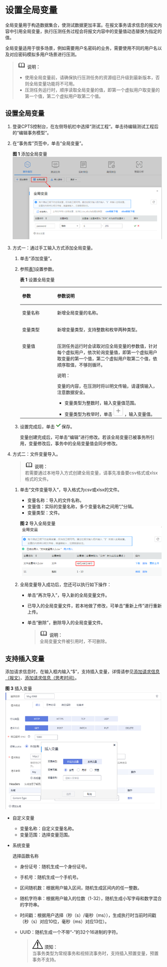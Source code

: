 # 设置全局变量<a name="cpts_01_0033"></a>

全局变量用于构造数据集合，使测试数据更加丰富。在报文事务请求信息的报文内容中引用全局变量，执行压测任务过程会将报文内容中的变量值动态替换为指定的值。

全局变量适用于很多场景，例如需要用户名密码的业务，需要使用不同的用户名以及对应密码模拟多用户场景进行压测。

>![](public_sys-resources/icon-note.gif) **说明：**   
>-   使用全局变量前，请确保执行压测任务的资源组已升级到最新版本，否则全局变量功能将不可用。  
>-   压测任务运行时，顺序读取全局变量的值，即第一个虚拟用户取变量的第一个值，第二个虚拟用户取第二个值。  

## 设置全局变量<a name="section177089374215"></a>

1.  登录CPTS控制台，在左侧导航栏中选择“测试工程“。单击待编辑测试工程后的“编辑事务模型“。
2.  在“事务库”页签中，单击“全局变量”。

    **图 1**  添加全局变量<a name="fig027155817520"></a>  
    ![](figures/添加全局变量.png "添加全局变量")

3.  方式一：通过手工输入方式添加全局变量。
    1.  单击“添加变量”。
    2.  参照[表1](#table918124018388)设置参数。

        **表 1**  设置全局变量

        <a name="table918124018388"></a>
        <table><thead align="left"><tr id="row11754023811"><th class="cellrowborder" valign="top" width="24.7%" id="mcps1.2.3.1.1"><p id="p817174018389"><a name="p817174018389"></a><a name="p817174018389"></a>参数</p>
        </th>
        <th class="cellrowborder" valign="top" width="75.3%" id="mcps1.2.3.1.2"><p id="p1117540183817"><a name="p1117540183817"></a><a name="p1117540183817"></a>参数说明</p>
        </th>
        </tr>
        </thead>
        <tbody><tr id="row1718174033820"><td class="cellrowborder" valign="top" width="24.7%" headers="mcps1.2.3.1.1 "><p id="p161714406385"><a name="p161714406385"></a><a name="p161714406385"></a>变量名称</p>
        </td>
        <td class="cellrowborder" valign="top" width="75.3%" headers="mcps1.2.3.1.2 "><p id="p191815402381"><a name="p191815402381"></a><a name="p191815402381"></a>新增全局变量的名称。</p>
        </td>
        </tr>
        <tr id="row81844012387"><td class="cellrowborder" valign="top" width="24.7%" headers="mcps1.2.3.1.1 "><p id="p1518114093819"><a name="p1518114093819"></a><a name="p1518114093819"></a>变量类型</p>
        </td>
        <td class="cellrowborder" valign="top" width="75.3%" headers="mcps1.2.3.1.2 "><p id="p0181840103814"><a name="p0181840103814"></a><a name="p0181840103814"></a>新增变量类型，支持整数和枚举两种类型。</p>
        </td>
        </tr>
        <tr id="row418154019387"><td class="cellrowborder" valign="top" width="24.7%" headers="mcps1.2.3.1.1 "><p id="p161813408388"><a name="p161813408388"></a><a name="p161813408388"></a>变量值</p>
        </td>
        <td class="cellrowborder" valign="top" width="75.3%" headers="mcps1.2.3.1.2 "><p id="p6181440203817"><a name="p6181440203817"></a><a name="p6181440203817"></a>压测任务运行时会读取对应全局变量的参数值，针对每个虚拟用户，依次轮询变量值，即第一个虚拟用户取变量的第一个值，第二个虚拟用户取第二个值，依顺序取值，不够则循环。</p>
        <div class="note" id="note01816407389"><a name="note01816407389"></a><a name="note01816407389"></a><span class="notetitle"> 说明： </span><div class="notebody"><p id="p4181409389"><a name="p4181409389"></a><a name="p4181409389"></a>变量的内容，在压测时将以明文传输，请谨慎输入，注意数据安全。</p>
        </div></div>
        <a name="ul718740123817"></a><a name="ul718740123817"></a><ul id="ul718740123817"><li>变量类型为整数时，输入变量值范围。</li><li>变量类型为枚举时，单击<a name="image191804010380"></a><a name="image191804010380"></a><span><img id="image191804010380" src="figures/icon-add.png"></span>，输入变量值。</li></ul>
        </td>
        </tr>
        </tbody>
        </table>

    3.  设置完成后，单击![](figures/icon-save.png)保存。

        变量创建完成后，可单击“编辑”进行修改。若该全局变量已被事务所引用，变量修改后，事务中的全局变量值会同步修改。

4.  方式二：文件变量导入。

    >![](public_sys-resources/icon-note.gif) **说明：**   
    >若需要通过本地导入方式创建全局变量，请事先准备要csv格式或xlsx格式的文件。  

    1.  单击“文件变量导入“，导入格式为csv或xlsx的文件。

        -   变量名称：导入的文件名称。
        -   变量值：实际的变量名称，多个变量名称之间用“,”分隔。
        -   变量类型：文件。

        **图 2**  导入全局变量<a name="fig17273679241"></a>  
        ![](figures/导入全局变量.png "导入全局变量")

    2.  全局变量导入成功后，您还可以执行如下操作：
        -   单击“再次导入”，导入新的全局变量文件。
        -   已导入的全局变量文件，若本地做了修改，可单击“重新上传”进行重新上传。
        -   单击“删除”，删除导入的全局变量文件。

            >![](public_sys-resources/icon-note.gif) **说明：**   
            >全局变量文件被引用时，不可删除。  




## 支持插入变量<a name="section1869915538268"></a>

添加请求信息时，在输入框内输入“$”，支持插入变量，详情请参见[添加请求信息（报文）](添加请求信息（报文）.md)、[添加请求信息（思考时间）](添加请求信息（思考时间）.md)。

**图 3**  插入变量<a name="fig841395914102"></a>  
![](figures/插入变量.png "插入变量")

-   自定义变量
    -   变量名称：自定义变量名称。
    -   变量范围：选择变量范围。

-   系统变量

    选择函数名称

    -   身份证号：随机生成一个身份证号。
    -   手机号：随机生成一个手机号。
    -   区间随机数：根据用户输入区间，随机生成区间内的任一整数。
    -   随机字符串：根据用户输入的位数（1-32），随机生成小写字母和数字混合的字符串。
    -   时间戳：根据用户选择（秒（s）/毫秒（ms）），生成执行时当前时间戳（秒（s）对应10位，毫秒（ms）对应13位）。
    -   UUID：随机生成一个不带“-”的32个16进制的字符。

        >![](public_sys-resources/icon-notice.gif) **须知：**   
        >当事务类型为常规事务和视频流事务时，支持插入预置变量，预置事务不支持。  



